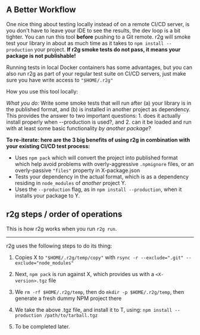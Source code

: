 
## A Better Workflow

One nice thing about testing locally instead of on a remote CI/CD server, is you don't have to leave your IDE to see the results, the dev loop is a bit tighter.
You can run this tool <b>before</b> pushing to a Git remote. r2g will smoke test your library in about as much time as it takes to `npm install --production` your project.
<b>If r2g smoke tests do not pass, it means your package is not publishable!</b> <br>

Running tests in local Docker containers has some advantages, but you can also run r2g as part of your regular test suite on CI/CD servers,
just make sure you have write access to `"$HOME/.r2g"`

How you use this tool locally:

*What you do:* Write some smoke tests that will run after (a) your library is in the published format, and (b) is
installed in another project as dependency. This provides the answer to two important questions: 1. does it actually install
properly when --production is used?, and 2. can it be loaded and run with at least some basic functionality <i>by another package</i>?

<b> To re-iterate: here are the 3 big benefits of using r2g in combination with your existing CI/CD test process: </b>

* Uses `npm pack` which will convert the project into published format which help avoid problems with overly-aggressive `.npmignore` files, or an overly-passive `"files"` property in X-package.json
* Tests your dependency in the actual format, which is as a dependency residing in `node_modules` of <i>another</i> project Y.
* Uses the `--production` flag, as in `npm install --production`, when it installs your package to Y.


## r2g steps / order of operations

This is how r2g works when you run `r2g run`.

---------------------------------------------------------------------------------------------

r2g uses the following steps to do its thing:

1. Copies X to `"$HOME/.r2g/temp/copy"` with `rsync -r --exclude=".git" --exclude="node_modules"`

2. Next, `npm pack` is run against X, which provides us with a `<X-version>.tgz` file

3. We `rm -rf $HOME/.r2g/temp`, then do `mkdir -p $HOME/.r2g/temp`, then generate a fresh dummy NPM project there

4. We take the above .tgz file, and install it to T, using: `npm install --production /path/to/tarball.tgz`

5. To be completed later.

